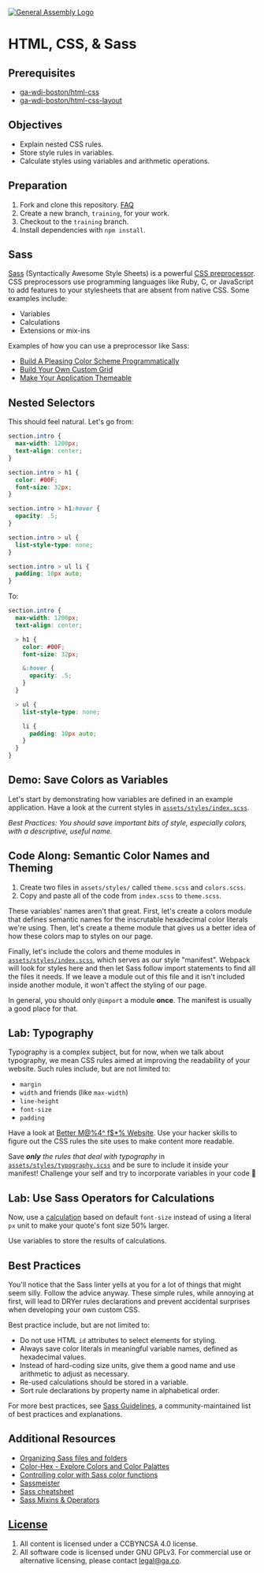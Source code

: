 [![General Assembly Logo](https://camo.githubusercontent.com/1a91b05b8f4d44b5bbfb83abac2b0996d8e26c92/687474703a2f2f692e696d6775722e636f6d2f6b6538555354712e706e67)](https://generalassemb.ly/education/web-development-immersive)

# HTML, CSS, & Sass

## Prerequisites

- [ga-wdi-boston/html-css](https://git.generalassemb.ly/ga-wdi-boston/html-css)
- [ga-wdi-boston/html-css-layout](https://git.generalassemb.ly/ga-wdi-boston/html-css-layout)

## Objectives

- Explain nested CSS rules.
- Store style rules in variables.
- Calculate styles using variables and arithmetic operations.

## Preparation

1. Fork and clone this repository.
 [FAQ](https://git.generalassemb.ly/ga-wdi-boston/meta/wiki/ForkAndClone)
1. Create a new branch, `training`, for your work.
1. Checkout to the `training` branch.
1. Install dependencies with `npm install`.

## Sass

[Sass](http://sass-lang.com) (Syntactically Awesome Style Sheets) is a powerful
[CSS preprocessor](https://developer.mozilla.org/en-US/docs/Glossary/CSS_preprocessor). CSS
preprocessors use programming languages like Ruby, C, or JavaScript to add
features to your stylesheets that are absent from native CSS.
Some examples include:

- Variables
- Calculations
- Extensions or mix-ins

Examples of how you can use a preprocessor like Sass:

- [Build A Pleasing Color Scheme Programmatically](http://thesassway.com/advanced/how-to-programtically-go-from-one-color-to-another-in-sass)
- [Build Your Own Custom Grid](http://webdesign.tutsplus.com/tutorials/a-simple-responsive-grid-made-even-better-with-sass--cms-21540)
- [Make Your Application Themeable](http://webdesign.tutsplus.com/tutorials/how-to-use-sass-to-build-one-project-with-multiple-themes--cms-22104)

## Nested Selectors

This should feel natural. Let's go from:

```CSS
section.intro {
  max-width: 1200px;
  text-align: center;
}

section.intro > h1 {
  color: #00F;
  font-size: 32px;
}

section.intro > h1:hover {
  opacity: .5;
}

section.intro > ul {
  list-style-type: none;
}

section.intro > ul li {
  padding: 10px auto;
}
```

To:

```SCSS
section.intro {
  max-width: 1200px;
  text-align: center;

  > h1 {
    color: #00F;
    font-size: 32px;

    &:hover {
      opacity: .5;
    }
  }

  > ul {
    list-style-type: none;

    li {
      padding: 10px auto;
    }
  }
}
```

## Demo: Save Colors as Variables

Let's start by demonstrating how variables are defined in an example application.
Have a look at the current styles in
[`assets/styles/index.scss`](assets/styles/index.scss).

_Best Practices: You should save important bits of style, especially colors,
with a descriptive, useful name._

## Code Along: Semantic Color Names and Theming

1. Create two files in `assets/styles/` called `theme.scss` and `colors.scss`.
1. Copy and paste all of the code from `index.scss` to `theme.scss`.

These variables' names aren't that great. First, let's create a colors module
that defines semantic names for the inscrutable hexadecimal color literals we're
using. Then, let's create a theme module that gives us a better idea of how these
colors map to styles on our page.

Finally, let's include the colors and theme modules in
[`assets/styles/index.scss`](assets/styles/index.scss), which serves as our
style "manifest". Webpack will look for styles here and then let Sass follow
import statements to find all the files it needs. If we leave a module out of
this file and it isn't included inside another module, it won't affect the
styling of our page.

In general, you should only `@import` a module **once**. The manifest is usually
a good place for that.

## Lab: Typography

Typography is a complex subject, but for now, when we talk about typography,
we mean CSS rules aimed at improving the readability of your website. Such
rules include, but are not limited to:

- `margin`
- `width` and friends (like `max-width`)
- `line-height`
- `font-size`
- `padding`

Have a look at [Better M@%4^ f$*%
Website](http://bettermotherfuckingwebsite.com/). Use your hacker skills to
figure out the CSS rules the site uses to make content more readable.

Save _**only** the rules that deal with typography_ in
[`assets/styles/typography.scss`](assets/styles/typography.scss) and be sure to
include it inside your manifest!
Challenge your self and try to incorporate variables in your code :information_desk_person:

## Lab: Use Sass Operators for Calculations

Now, use a [calculation](https://sass-lang.com/guide#topic-8) based on default
`font-size` instead of using a literal `px` unit to make your quote's font size 50% larger.

Use variables to store the results of calculations.

## Best Practices

You'll notice that the Sass linter yells at you for a lot of things that might
seem silly. Follow the advice anyway. These simple rules, while annoying at
first, will lead to DRYer rules declarations and prevent accidental surprises
when developing your own custom CSS.

Best practice include, but are not limited to:

- Do not use HTML `id` attributes to select elements for styling.
- Always save color literals in meaningful variable names, defined as
    hexadecimal values.
- Instead of hard-coding size units, give them a good name and use arithmetic
    to adjust as necessary.
- Re-used calculations should be stored in a variable.
- Sort rule declarations by property name in alphabetical order.

For more best practices, see [Sass Guidelines](http://sass-guidelin.es/), a
community-maintained list of best practices and explanations.

## Additional Resources

- [Organizing Sass files and folders](https://scotch.io/tutorials/aesthetic-sass-1-architecture-and-style-organization)
- [Color-Hex - Explore Colors and Color Palattes](http://www.color-hex.com)
- [Controlling color with Sass color functions](https://robots.thoughtbot.com/controlling-color-with-sass-color-functions)
- [Sassmeister](https://www.sassmeister.com/)
- [Sass cheatsheet](https://devhints.io/sass)
- [Sass Mixins & Operators](http://sass-lang.com/guide)

## [License](LICENSE)

1. All content is licensed under a CC­BY­NC­SA 4.0 license.
1. All software code is licensed under GNU GPLv3. For commercial use or
    alternative licensing, please contact legal@ga.co.
